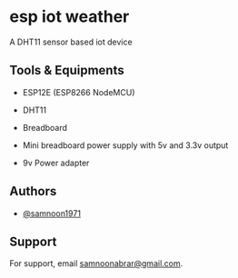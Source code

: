 
# esp iot weather

A DHT11 sensor based iot device




## Tools & Equipments


- ESP12E (ESP8266 NodeMCU)

- DHT11

- Breadboard

- Mini breadboard power supply with 5v and 3.3v output

- 9v Power adapter
## Authors

- [@samnoon1971](https://www.github.com/samonoon1971)


## Support

For support, email samnoonabrar@gmail.com.

